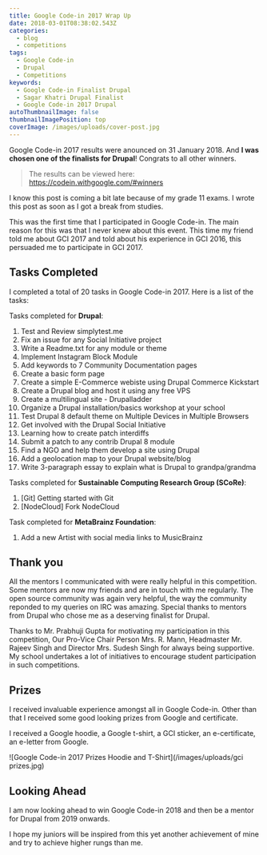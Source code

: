 ```yaml
---
title: Google Code-in 2017 Wrap Up
date: 2018-03-01T08:38:02.543Z
categories:
  - blog
  - competitions
tags:
  - Google Code-in
  - Drupal
  - Competitions
keywords:
  - Google Code-in Finalist Drupal
  - Sagar Khatri Drupal Finalist
  - Google Code-in 2017 Drupal
autoThumbnailImage: false
thumbnailImagePosition: top
coverImage: /images/uploads/cover-post.jpg
---
```

Google Code-in 2017 results were anounced on 31 January 2018. And **I was chosen one of the finalists for Drupal**! Congrats to all other winners.

> The results can be viewed here: https://codein.withgoogle.com/#winners

I know this post is coming a bit late because of my grade 11 exams. I wrote this post as soon as I got a break from studies.

This was the first time that I participated in Google Code-in. The main reason for this was that I never knew about this event. This time my friend told me about GCI 2017 and told about his experience in GCI 2016, this persuaded me to participate in GCI 2017.

## Tasks Completed

I completed a total of 20 tasks in Google Code-in 2017. Here is a list of the tasks:

Tasks completed for **Drupal**:

1. Test and Review simplytest.me
2. Fix an issue for any Social Initiative project
3. Write a Readme.txt for any module or theme
4. Implement Instagram Block Module
5. Add keywords to 7 Community Documentation pages
6. Create a basic form page
7. Create a simple E-Commerce webiste using Drupal Commerce Kickstart
8. Create a Drupal blog and host it using any free VPS
9. Create a multilingual site - Drupalladder
10. Organize a Drupal installation/basics workshop at your school
11. Test Drupal 8 default theme on Multiple Devices in Multiple Browsers
12. Get involved with the Drupal Social Initiative
13. Learning how to create patch interdiffs
14. Submit a patch to any contrib Drupal 8 module
15. Find a NGO and help them develop a site using Drupal
16. Add a geolocation map to your Drupal website/blog
17. Write 3-paragraph essay to explain what is Drupal to grandpa/grandma

Tasks completed for **Sustainable Computing Research Group (SCoRe)**:

1. \[Git] Getting started with Git
2. \[NodeCloud] Fork NodeCloud

Task completed for **MetaBrainz Foundation**:

1. Add a new Artist with social media links to MusicBrainz

## Thank you

All the mentors I communicated with were really helpful in this competition. Some mentors are now my friends and are in touch with me regularly. The open source community was again very helpful, the way the community reponded to my queries on IRC was amazing. Special thanks to mentors from Drupal who chose me as a deserving finalist for Drupal.

Thanks to Mr. Prabhuji Gupta for motivating my participation in this competition, Our Pro-Vice Chair Person Mrs. R. Mann, Headmaster Mr. Rajeev Singh and Director Mrs. Sudesh Singh for always being supportive. My school undertakes a lot of initiatives to encourage student participation in such competitions.

## Prizes

I received invaluable experience amongst all in Google Code-in. Other than that I received some good looking prizes from Google and certificate.

I received a Google hoodie, a Google t-shirt, a GCI sticker, an e-certificate, an e-letter from Google.

![Google Code-in 2017 Prizes Hoodie and T-Shirt](/images/uploads/gci prizes.jpg)

## Looking Ahead

I am now looking ahead to win Google Code-in 2018 and then be a mentor for Drupal from 2019 onwards.

I hope my juniors will be inspired from this yet another achievement of mine and try to achieve higher rungs than me.
